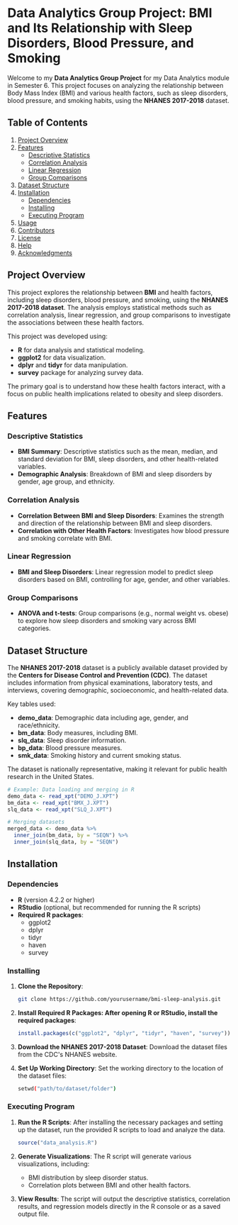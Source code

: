 # Data Analytics Group Project: BMI and Its Relationship with Sleep Disorders, Blood Pressure, and Smoking

Welcome to my **Data Analytics Group Project** for my Data Analytics module in Semester 6. This project focuses on analyzing the relationship between Body Mass Index (BMI) and various health factors, such as sleep disorders, blood pressure, and smoking habits, using the **NHANES 2017-2018** dataset.

## Table of Contents
1. [Project Overview](#project-overview)
2. [Features](#features)
   - [Descriptive Statistics](#descriptive-statistics)
   - [Correlation Analysis](#correlation-analysis)
   - [Linear Regression](#linear-regression)
   - [Group Comparisons](#group-comparisons)
3. [Dataset Structure](#dataset-structure)
4. [Installation](#installation)
   - [Dependencies](#dependencies)
   - [Installing](#installing)
   - [Executing Program](#executing-program)
5. [Usage](#usage)
6. [Contributors](#contributors)
7. [License](#license)
8. [Help](#help)
9. [Acknowledgments](#acknowledgments)

## Project Overview

This project explores the relationship between **BMI** and health factors, including sleep disorders, blood pressure, and smoking, using the **NHANES 2017-2018 dataset**. The analysis employs statistical methods such as correlation analysis, linear regression, and group comparisons to investigate the associations between these health factors.

This project was developed using:
* **R** for data analysis and statistical modeling.
* **ggplot2** for data visualization.
* **dplyr** and **tidyr** for data manipulation.
* **survey** package for analyzing survey data.

The primary goal is to understand how these health factors interact, with a focus on public health implications related to obesity and sleep disorders.

## Features

### Descriptive Statistics
* **BMI Summary**: Descriptive statistics such as the mean, median, and standard deviation for BMI, sleep disorders, and other health-related variables.
* **Demographic Analysis**: Breakdown of BMI and sleep disorders by gender, age group, and ethnicity.

### Correlation Analysis
* **Correlation Between BMI and Sleep Disorders**: Examines the strength and direction of the relationship between BMI and sleep disorders.
* **Correlation with Other Health Factors**: Investigates how blood pressure and smoking correlate with BMI.

### Linear Regression
* **BMI and Sleep Disorders**: Linear regression model to predict sleep disorders based on BMI, controlling for age, gender, and other variables.

### Group Comparisons
* **ANOVA and t-tests**: Group comparisons (e.g., normal weight vs. obese) to explore how sleep disorders and smoking vary across BMI categories.

## Dataset Structure

The **NHANES 2017-2018** dataset is a publicly available dataset provided by the **Centers for Disease Control and Prevention (CDC)**. The dataset includes information from physical examinations, laboratory tests, and interviews, covering demographic, socioeconomic, and health-related data.

Key tables used:
* **demo_data**: Demographic data including age, gender, and race/ethnicity.
* **bm_data**: Body measures, including BMI.
* **slq_data**: Sleep disorder information.
* **bp_data**: Blood pressure measures.
* **smk_data**: Smoking history and current smoking status.

The dataset is nationally representative, making it relevant for public health research in the United States.

```r
# Example: Data loading and merging in R
demo_data <- read_xpt("DEMO_J.XPT")
bm_data <- read_xpt("BMX_J.XPT")
slq_data <- read_xpt("SLQ_J.XPT")

# Merging datasets
merged_data <- demo_data %>%
  inner_join(bm_data, by = "SEQN") %>%
  inner_join(slq_data, by = "SEQN")
```

## Installation

### Dependencies
- **R** (version 4.2.2 or higher)
- **RStudio** (optional, but recommended for running the R scripts)
- **Required R packages**:
  - ggplot2
  - dplyr
  - tidyr
  - haven
  - survey

### Installing

1. **Clone the Repository**:

   ```bash
   git clone https://github.com/yourusername/bmi-sleep-analysis.git
   ```

2. **Install Required R Packages: After opening R or RStudio, install the required packages**:
   ```r
   install.packages(c("ggplot2", "dplyr", "tidyr", "haven", "survey"))
   ```

3. **Download the NHANES 2017-2018 Dataset**: Download the dataset files from the CDC's NHANES website.
4. **Set Up Working Directory**: Set the working directory to the location of the dataset files:
   ```bash
   setwd("path/to/dataset/folder")
   ```

### Executing Program   

1. **Run the R Scripts**: After installing the necessary packages and setting up the dataset, run the provided R scripts to load and analyze the data.
   ```r
   source("data_analysis.R")
   ```

2. **Generate Visualizations**: The R script will generate various visualizations, including:
      -   BMI distribution by sleep disorder status.
      -   Correlation plots between BMI and other health factors.

4. **View Results**: The script will output the descriptive statistics, correlation results, and regression models directly in the R console or as a saved output file.   

   



